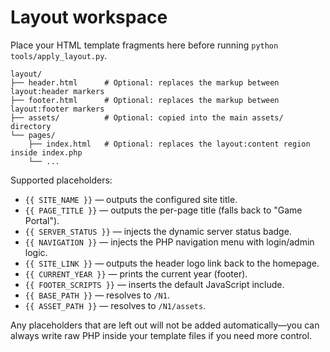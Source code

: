 # Layout workspace

Place your HTML template fragments here before running `python tools/apply_layout.py`.

```
layout/
├── header.html      # Optional: replaces the markup between layout:header markers
├── footer.html      # Optional: replaces the markup between layout:footer markers
├── assets/          # Optional: copied into the main assets/ directory
└── pages/
    ├── index.html   # Optional: replaces the layout:content region inside index.php
    └── ...
```

Supported placeholders:

- `{{ SITE_NAME }}` — outputs the configured site title.
- `{{ PAGE_TITLE }}` — outputs the per-page title (falls back to "Game Portal").
- `{{ SERVER_STATUS }}` — injects the dynamic server status badge.
- `{{ NAVIGATION }}` — injects the PHP navigation menu with login/admin logic.
- `{{ SITE_LINK }}` — outputs the header logo link back to the homepage.
- `{{ CURRENT_YEAR }}` — prints the current year (footer).
- `{{ FOOTER_SCRIPTS }}` — inserts the default JavaScript include.
- `{{ BASE_PATH }}` — resolves to `/N1`.
- `{{ ASSET_PATH }}` — resolves to `/N1/assets`.

Any placeholders that are left out will not be added automatically—you can
always write raw PHP inside your template files if you need more control.
